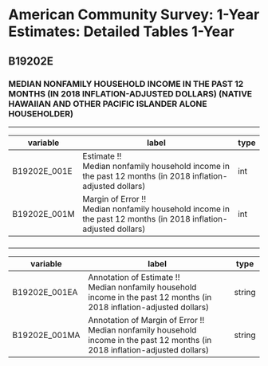 # American Community Survey: 1-Year Estimates: Detailed Tables 1-Year

## B19202E

### MEDIAN NONFAMILY HOUSEHOLD INCOME IN THE PAST 12 MONTHS (IN 2018 INFLATION-ADJUSTED DOLLARS) (NATIVE HAWAIIAN AND OTHER PACIFIC ISLANDER ALONE HOUSEHOLDER)

___

| variable | label | type |
| ----- | ----- | ----- |
| B19202E_001E | Estimate !!<br>Median nonfamily household income in the past 12 months (in 2018 inflation-adjusted dollars) | int |
| B19202E_001M | Margin of Error !!<br>Median nonfamily household income in the past 12 months (in 2018 inflation-adjusted dollars) | int |
### 

___

| variable | label | type |
| ----- | ----- | ----- |
| B19202E_001EA | Annotation of Estimate !!<br>Median nonfamily household income in the past 12 months (in 2018 inflation-adjusted dollars) | string |
| B19202E_001MA | Annotation of Margin of Error !!<br>Median nonfamily household income in the past 12 months (in 2018 inflation-adjusted dollars) | string |

